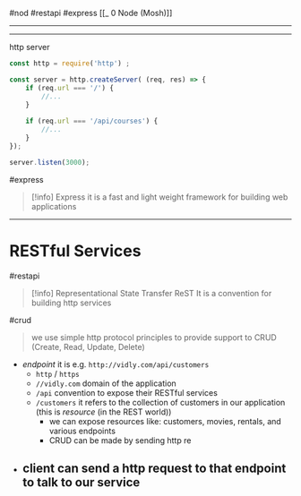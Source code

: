 #nod #restapi  #express 
[[_ 0 Node (Mosh)]]

---








---
http server
```js
const http = require('http') ;

const server = http.createServer( (req, res) => {
	if (req.url === '/') {
	    //...
	}
	
	if (req.url === '/api/courses') {
		//...
	}
});

server.listen(3000);

```


#express
>[!info]  Express
>it is a fast and light weight framework for building web applications
 


----
# RESTful Services
#restapi 

>[!info] Representational State Transfer ReST
> It is a convention for building http services

#crud
> we use simple http protocol principles to provide support to CRUD (Create, Read, Update, Delete)

- *endpoint* it is e.g. `http://vidly.com/api/customers`
	- `http` / `https`
	- `//vidly.com` domain of the application
	- `/api` convention to expose their RESTful services
	- `/customers` it refers to the collection of customers in our application (this is *resource* (in the REST world)) 
		- we can expose resources like: customers, movies, rentals, and various endpoints
		- CRUD  can be made by sending http re
- client can send a http request to that endpoint to talk to our service
	- 






